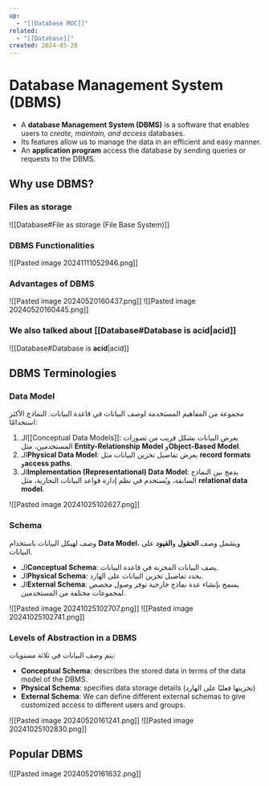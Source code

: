```yaml
---
up:
  - "[[Database MOC]]"
related:
  - "[[Database]]"
created: 2024-05-20
---
```

# Database Management System (DBMS)
- A __database Management System (DBMS)__ is a software that enables users to _create, maintain, and access_ databases.
- Its features allow us to manage the data in an efficient and easy manner.
- An __application program__ access the database by sending queries or requests to the DBMS.
## Why use DBMS?
### Files as storage
![[Database#File as storage (File Base System)]]

### DBMS  Functionalities
![[Pasted image 20241111052946.png]]
### Advantages of DBMS
![[Pasted image 20240520160437.png]]
![[Pasted image 20240520160445.png]]
### We also talked about [[Database#Database is __acid__|acid]]
![[Database#Database is __acid__|acid]]
## DBMS Terminologies

### Data Model
مجموعة من المفاهيم المستخدمة لوصف البيانات في قاعدة البيانات. 
النماذج الأكثر استخدامًا:
1. الـ[[Conceptual Data Models]]: يعرض البيانات بشكل قريب من تصورات المستخدمين، مثل **Entity-Relationship Model** و**Object-Based Model**.
2. الـ**Physical Data Model**: يعرض تفاصيل تخزين البيانات مثل **record formats** و**access paths**.
3. الـ**Implementation (Representational) Data Model**: يدمج بين النماذج السابقة، ويُستخدم في نظم إدارة قواعد البيانات التجارية، مثل **relational data model**.

![[Pasted image 20241025102627.png]]
### Schema
وصف لهيكل البيانات باستخدام **Data Model**، ويشمل وصف **الحقول** و**القيود** على البيانات.

- الـ**Conceptual Schema**: يصف البيانات المخزنة في قاعدة البيانات.
- الـ**Physical Schema**: يحدد تفاصيل تخزين البيانات على الهارد.
- الـ**External Schema**: يسمح بإنشاء عدة نماذج خارجية توفر وصول مخصص لمجموعات مختلفة من المستخدمين.

![[Pasted image 20241025102707.png]]
![[Pasted image 20241025102741.png]]
### Levels of Abstraction in a DBMS
يتم وصف البيانات في ثلاثة مستويات:
- __Conceptual Schema__: describes the stored data in terms of the data model of the DBMS.
- __Physical Schema__: specifies data storage details (تخزينها فعليًا على الهارد)
- __External Schema__: We can define different external schemas to give customized access to different users and groups.


![[Pasted image 20240520161241.png]]
![[Pasted image 20241025102830.png]]
## Popular DBMS

![[Pasted image 20240520161632.png]]